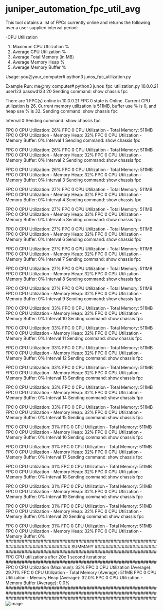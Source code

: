 # juniper_automation_fpc_util_avg
This tool obtains a list of FPCs currently online and returns the following over a user supplied interval period:

-CPU Utilization
1. Maximum CPU Utilization %
2. Average CPU Utilization %
3. Average Total Memory (in MB)
4. Average Memory Heap %
5. Average Memory Buffer %



Usage:
you@your_computer# python3 junos_fpc_utilization.py <ip-address> <username> <password> <interval-count>


Example Run:
me@my_computer# python3 junos_fpc_utilization.py 10.0.0.21 user123 passwd123 20
Sending command: show chassis fpc

There are 1 FPC(s) online in 10.0.0.21
FPC 0 state is Online. Current CPU utilization is 26. Current memory utilization is 511MB, buffer use % is 0, and heap use % is 32.
Sending command: show chassis fpc

Interval 0
Sending command: show chassis fpc

FPC 0 CPU Utilization: 26%
FPC 0 CPU Utilization - Total Memory: 511MB
FPC 0 CPU Utilization - Memory Heap: 32%
FPC 0 CPU Utilization - Memory Buffer: 0%
Interval 1
Sending command: show chassis fpc

FPC 0 CPU Utilization: 26%
FPC 0 CPU Utilization - Total Memory: 511MB
FPC 0 CPU Utilization - Memory Heap: 32%
FPC 0 CPU Utilization - Memory Buffer: 0%
Interval 2
Sending command: show chassis fpc

FPC 0 CPU Utilization: 26%
FPC 0 CPU Utilization - Total Memory: 511MB
FPC 0 CPU Utilization - Memory Heap: 32%
FPC 0 CPU Utilization - Memory Buffer: 0%
Interval 3
Sending command: show chassis fpc

FPC 0 CPU Utilization: 27%
FPC 0 CPU Utilization - Total Memory: 511MB
FPC 0 CPU Utilization - Memory Heap: 32%
FPC 0 CPU Utilization - Memory Buffer: 0%
Interval 4
Sending command: show chassis fpc

FPC 0 CPU Utilization: 27%
FPC 0 CPU Utilization - Total Memory: 511MB
FPC 0 CPU Utilization - Memory Heap: 32%
FPC 0 CPU Utilization - Memory Buffer: 0%
Interval 5
Sending command: show chassis fpc

FPC 0 CPU Utilization: 27%
FPC 0 CPU Utilization - Total Memory: 511MB
FPC 0 CPU Utilization - Memory Heap: 32%
FPC 0 CPU Utilization - Memory Buffer: 0%
Interval 6
Sending command: show chassis fpc

FPC 0 CPU Utilization: 27%
FPC 0 CPU Utilization - Total Memory: 511MB
FPC 0 CPU Utilization - Memory Heap: 32%
FPC 0 CPU Utilization - Memory Buffer: 0%
Interval 7
Sending command: show chassis fpc

FPC 0 CPU Utilization: 27%
FPC 0 CPU Utilization - Total Memory: 511MB
FPC 0 CPU Utilization - Memory Heap: 32%
FPC 0 CPU Utilization - Memory Buffer: 0%
Interval 8
Sending command: show chassis fpc

FPC 0 CPU Utilization: 27%
FPC 0 CPU Utilization - Total Memory: 511MB
FPC 0 CPU Utilization - Memory Heap: 32%
FPC 0 CPU Utilization - Memory Buffer: 0%
Interval 9
Sending command: show chassis fpc

FPC 0 CPU Utilization: 33%
FPC 0 CPU Utilization - Total Memory: 511MB
FPC 0 CPU Utilization - Memory Heap: 32%
FPC 0 CPU Utilization - Memory Buffer: 0%
Interval 10
Sending command: show chassis fpc

FPC 0 CPU Utilization: 33%
FPC 0 CPU Utilization - Total Memory: 511MB
FPC 0 CPU Utilization - Memory Heap: 32%
FPC 0 CPU Utilization - Memory Buffer: 0%
Interval 11
Sending command: show chassis fpc

FPC 0 CPU Utilization: 33%
FPC 0 CPU Utilization - Total Memory: 511MB
FPC 0 CPU Utilization - Memory Heap: 32%
FPC 0 CPU Utilization - Memory Buffer: 0%
Interval 12
Sending command: show chassis fpc

FPC 0 CPU Utilization: 33%
FPC 0 CPU Utilization - Total Memory: 511MB
FPC 0 CPU Utilization - Memory Heap: 32%
FPC 0 CPU Utilization - Memory Buffer: 0%
Interval 13
Sending command: show chassis fpc

FPC 0 CPU Utilization: 33%
FPC 0 CPU Utilization - Total Memory: 511MB
FPC 0 CPU Utilization - Memory Heap: 32%
FPC 0 CPU Utilization - Memory Buffer: 0%
Interval 14
Sending command: show chassis fpc

FPC 0 CPU Utilization: 33%
FPC 0 CPU Utilization - Total Memory: 511MB
FPC 0 CPU Utilization - Memory Heap: 32%
FPC 0 CPU Utilization - Memory Buffer: 0%
Interval 15
Sending command: show chassis fpc

FPC 0 CPU Utilization: 31%
FPC 0 CPU Utilization - Total Memory: 511MB
FPC 0 CPU Utilization - Memory Heap: 32%
FPC 0 CPU Utilization - Memory Buffer: 0%
Interval 16
Sending command: show chassis fpc

FPC 0 CPU Utilization: 31%
FPC 0 CPU Utilization - Total Memory: 511MB
FPC 0 CPU Utilization - Memory Heap: 32%
FPC 0 CPU Utilization - Memory Buffer: 0%
Interval 17
Sending command: show chassis fpc

FPC 0 CPU Utilization: 31%
FPC 0 CPU Utilization - Total Memory: 511MB
FPC 0 CPU Utilization - Memory Heap: 32%
FPC 0 CPU Utilization - Memory Buffer: 0%
Interval 18
Sending command: show chassis fpc

FPC 0 CPU Utilization: 31%
FPC 0 CPU Utilization - Total Memory: 511MB
FPC 0 CPU Utilization - Memory Heap: 32%
FPC 0 CPU Utilization - Memory Buffer: 0%
Interval 19
Sending command: show chassis fpc

FPC 0 CPU Utilization: 31%
FPC 0 CPU Utilization - Total Memory: 511MB
FPC 0 CPU Utilization - Memory Heap: 32%
FPC 0 CPU Utilization - Memory Buffer: 0%
Interval 20
Sending command: show chassis fpc

FPC 0 CPU Utilization: 31%
FPC 0 CPU Utilization - Total Memory: 511MB
FPC 0 CPU Utilization - Memory Heap: 32%
FPC 0 CPU Utilization - Memory Buffer: 0%
########################################################
######################## SUMMARY #######################
########################################################
FPC CPU utilizations after 20x 1 second iterations:
########################################################
FPC 0 CPU Utilization (Maximum): 33%
FPC 0 CPU Utilization (Average): 29.71%
FPC 0 CPU Utilization - Total Memory (Average): 511MB
FPC 0 CPU Utilization - Memory Heap (Average): 32.0%
FPC 0 CPU Utilization - Memory Buffer (Average): 0.0%
########################################################
########################################################
########################################################
![image](https://user-images.githubusercontent.com/103336677/231333916-23dd98d6-e421-4a24-a947-3564a3796f49.png)
